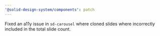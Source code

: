 ```yaml
---
'@solid-design-system/components': patch
---
```


Fixed an a11y issue in `sd-carousel` where cloned slides where incorrectly included in the total slide count.
